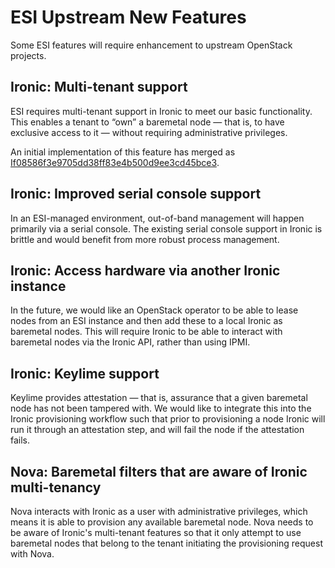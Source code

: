 # ESI Upstream New Features

Some ESI features will require enhancement to upstream OpenStack projects.

## Ironic: Multi-tenant support

ESI requires multi-tenant support in Ironic to meet our basic functionality. This enables a tenant to “own” a baremetal node — that is, to have exclusive access to it — without requiring administrative privileges.

An initial implementation of this feature has merged as [If08586f3e9705dd38ff83e4b500d9ee3cd45bce3][].

[If08586f3e9705dd38ff83e4b500d9ee3cd45bce3]: https://review.opendev.org/#/q/If08586f3e9705dd38ff83e4b500d9ee3cd45bce3

## Ironic: Improved serial console support

In an ESI-managed environment, out-of-band management will happen primarily via a serial console. The existing serial console support in Ironic is brittle and would benefit from more robust process management.

## Ironic: Access hardware via another Ironic instance

In the future, we would like an OpenStack operator to be able to lease nodes from an ESI instance and then add these to a local Ironic as baremetal nodes. This will require Ironic to be able to interact with baremetal nodes via the Ironic API, rather than using IPMI.

## Ironic: Keylime support

Keylime provides attestation — that is, assurance that a given baremetal node has not been tampered with. We would like to integrate this into the Ironic provisioning workflow such that prior to provisioning a node Ironic will run it through an attestation step, and will fail the node if the attestation fails.

## Nova: Baremetal filters that are aware of Ironic multi-tenancy

Nova interacts with Ironic as a user with administrative privileges, which means it is able to provision any available baremetal node. Nova needs to be aware of Ironic's multi-tenant features so that it only attempt to use baremetal nodes that belong to the tenant initiating the provisioning request with Nova.
